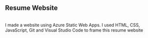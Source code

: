 <b><h2>Resume Website</h2></b><br>
I made a website using Azure Static Web Apps. I used HTML, CSS, JavaScript, Git and Visual Studio Code 
to frame this resume website
